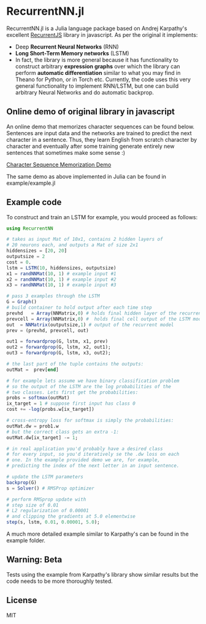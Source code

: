 # RecurrentNN.jl

RecurrentNN.jl is a Julia language package based on Andrej Karpathy's excellent [RecurrentJS](http://cs.stanford.edu/people/karpathy/recurrentjs) library in javascript. As per the original it implements:

- Deep **Recurrent Neural Networks** (RNN)
- **Long Short-Term Memory networks** (LSTM)
- In fact, the library is more general because it has functionality to construct arbitrary **expression graphs** over which the library can perform **automatic differentiation** similar to what you may find in Theano for Python, or in Torch etc. Currently, the code uses this very general functionality to implement RNN/LSTM, but one can build arbitrary Neural Networks and do automatic backprop.

## Online demo of original library in javascript

An online demo that memorizes character sequences can be found below. Sentences are input data and the networks are trained to predict the next character in a sentence. Thus, they learn English from scratch character by character and eventually after some training generate entirely new sentences that sometimes make some sense :)

[Character Sequence Memorization Demo](http://cs.stanford.edu/people/karpathy/recurrentjs)

The same demo as above implemented in Julia can be found in example/example.jl

## Example code

To construct and train an LSTM for example, you would proceed as follows:

```julia
using RecurrentNN

# takes as input Mat of 10x1, contains 2 hidden layers of
# 20 neurons each, and outputs a Mat of size 2x1
hiddensizes = [20, 20]
outputsize = 2
cost = 0.
lstm = LSTM(10, hiddensizes, outputsize)
x1 = randNNMat(10, 1) # example input #1
x2 = randNNMat(10, 1) # example input #2
x3 = randNNMat(10, 1) # example input #3

# pass 3 examples through the LSTM
G = Graph()
# build container to hold output after each time step
prevhd   = Array(NNMatrix,0) # holds final hidden layer of the recurrent model
prevcell = Array(NNMatrix,0) #  holds final cell output of the LSTM model
out  = NNMatrix(outputsize,1) # output of the recurrent model
prev = (prevhd, prevcell, out)

out1 = forwardprop(G, lstm, x1, prev)
out2 = forwardprop(G, lstm, x2, out1);
out3 = forwardprop(G, lstm, x3, out2);

# the last part of the tuple contains the outputs:
outMat =  prev[end]

# for example lets assume we have binary classification problem
# so the output of the LSTM are the log probabilities of the
# two classes. Lets first get the probabilities:
probs = softmax(outMat)
ix_target = 1 # suppose first input has class 0
cost += -log(probs.w[ix_target])

# cross-entropy loss for softmax is simply the probabilities:
outMat.dw = prob1.w
# but the correct class gets an extra -1:
outMat.dw[ix_target] -= 1;

# in real application you'd probably have a desired class
# for every input, so you'd iteratively se the .dw loss on each
# one. In the example provided demo we are, for example,
# predicting the index of the next letter in an input sentence.

# update the LSTM parameters
backprop(G)
s = Solver() # RMSProp optimizer

# perform RMSprop update with
# step size of 0.01
# L2 regularization of 0.00001
# and clipping the gradients at 5.0 elementwise
step(s, lstm, 0.01, 0.00001, 5.0);
```

A much more detailed example similar to Karpathy's can be found in the example folder.

## Warning: Beta
Tests using the example from Karpathy's library show similar results but the code needs to be more thoroughly tested.

## License
MIT
